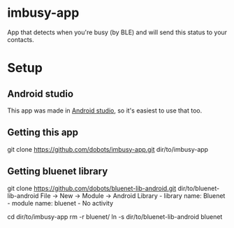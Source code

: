# imbusy-app
App that detects when you're busy (by BLE) and will send this status to your contacts.


# Setup

## Android studio
This app was made in [Android studio](http://developer.android.com/sdk/index.html), so it's easiest to use that too.

## Getting this app
git clone https://github.com/dobots/imbusy-app.git dir/to/imbusy-app

## Getting bluenet library
git clone https://github.com/dobots/bluenet-lib-android.git dir/to/bluenet-lib-android
File -> New -> Module -> Android Library
	- library name: Bluenet
	- module name: bluenet
	- No activity

cd dir/to/imbusy-app
rm -r bluenet/
ln -s dir/to/bluenet-lib-android bluenet
